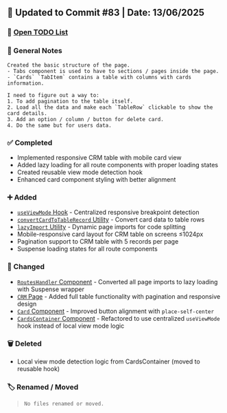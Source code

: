 ## 📅 Updated to Commit #83 | Date: 13/06/2025

### 🔗 [Open TODO List](./todo-list.md)

### 📝 General Notes

```
Created the basic structure of the page.
- Tabs component is used to have to sections / pages inside the page.
- `Cards` `TabItem` contains a table with columns with cards information.

I need to figure out a way to:
1. To add pagination to the table itself.
2. Load all the data and make each `TableRow` clickable to show the card details.
3. Add an option / column / button for delete card.
4. Do the same but for users data.
```

### ✅ Completed

- Implemented responsive CRM table with mobile card view
- Added lazy loading for all route components with proper loading states
- Created reusable view mode detection hook
- Enhanced card component styling with better alignment

### ➕ Added

- [`useViewMode` Hook](src/hooks/useViewMode.ts) - Centralized responsive breakpoint detection
- [`convertCardToTableRecord` Utility](src/utils/convertCardToTableRecord.tsx) - Convert card data to table rows
- [`lazyImport` Utility](src/utils/lazyImport.ts) - Dynamic page imports for code splitting
- Mobile-responsive card layout for CRM table on screens ≤1024px
- Pagination support to CRM table with 5 records per page
- Suspense loading states for all route components

### 🔄 Changed

- [`RoutesHandler` Component](src/components/App/Routes/RoutesHandler.tsx) - Converted all page imports to lazy loading with Suspense wrapper
- [`CRM` Page](src/pages/CRM/CRM.page.tsx) - Added full table functionality with pagination and responsive design
- [`Card` Component](src/components/card/Card.tsx) - Improved button alignment with `place-self-center`
- [`CardsContainer` Component](src/components/card/CardsContainer.tsx) - Refactored to use centralized `useViewMode` hook instead of local view mode logic

### 🗑️ Deleted

- Local view mode detection logic from CardsContainer (moved to reusable hook)

### 🏷️ Renamed / Moved

> `No files renamed or moved.`
